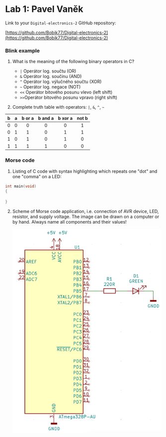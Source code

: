 # Lab 1: Pavel Vaněk

Link to your `Digital-electronics-2` GitHub repository:

   [https://github.com/Bobik77/Digital-electronics-2](https://github.com/Bobik77/Digital-electronics-2)


### Blink example

1. What is the meaning of the following binary operators in C?
   * `|`  Operátor log. součtu (OR)
   * `&`  Operátor log. součinu (AND)
   * `^`  Operátor log. výlučného součtu (XOR)
   * `~`  Operátor log. negace (NOT)
   * `<<` Operátor bitového posunu vlevo (left shift)
   * `>>`Operátor bitového posunu vpravo (right shift)

2. Complete truth table with operators: `|`, `&`, `^`, `~`

| **b** | **a** |**b or a** | **b and a** | **b xor a** | **not b** |
| :-: | :-: | :-: | :-: | :-: | :-: |
| 0 | 0 | 0 | 0 | 0 | 1 |
| 0 | 1 | 1 | 0 | 1| 1 |
| 1 | 0 | 1 | 0 | 1 | 0 |
| 1 | 1 | 1 | 1 | 0 | 0 |


### Morse code

1. Listing of C code with syntax highlighting which repeats one "dot" and one "comma" on a LED:

```c
int main(void)
{
   
}
```


2. Scheme of Morse code application, i.e. connection of AVR device, LED, resistor, and supply voltage. The image can be drawn on a computer or by hand. Always name all components and their values!

   ![scheme.png](scheme.png)